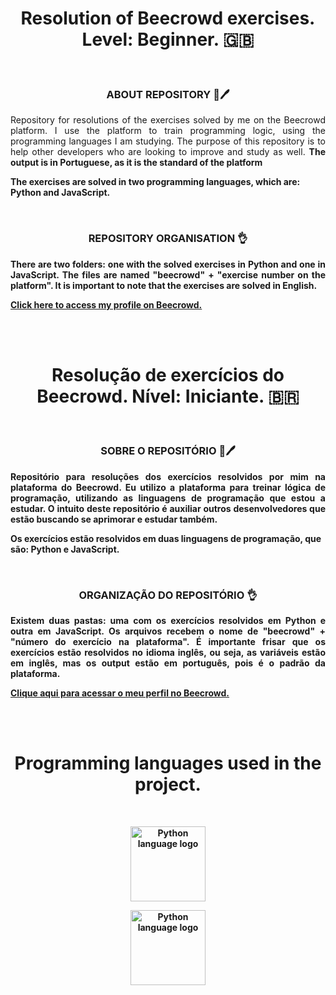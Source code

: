 <h1 align="center"> Resolution of Beecrowd exercises. Level: Beginner. 🇬🇧</h1>

<br/>

<div>
  <h3 align="center">ABOUT REPOSITORY 📖🖊️</h3>
  
  <p align="justify">
  Repository for resolutions of the exercises solved by me on the Beecrowd platform. I use the platform to train programming logic, using the programming     languages I am studying. The purpose of this repository is to help other developers who are looking to improve and study as well. <b>The output is in       Portuguese, as it is the standard of the platform<b>

  The exercises are solved in two programming languages, which are: <b>Python and JavaScript</b>.
  </p>
  
  <br/>
  
  <h3 align="center">REPOSITORY ORGANISATION 👌</h3>
  
  <p align="justify">
  There are two folders: one with the solved exercises in Python and one in JavaScript. The files are named "beecrowd" + "exercise number on the platform".   It is important to note that the exercises are solved in English.
  
  <a href="https://www.beecrowd.com.br/judge/pt/profile/727506">Click here to access my profile on Beecrowd.</a>
  </p>
</div>

<br/>
<br/>

<h1 align="center"> Resolução de exercícios do Beecrowd. Nível: Iniciante. 🇧🇷 </h1>

<br/>

<div>
  <h3 align="center">SOBRE O REPOSITÓRIO 📖🖊️</h3>
  
  <p align="justify">
  Repositório para resoluções dos exercícios resolvidos por mim na plataforma do Beecrowd. Eu utilizo a plataforma para treinar lógica de programação,
  utilizando as linguagens de programação que estou a estudar. O intuito deste repositório é auxiliar outros desenvolvedores que estão buscando se           aprimorar
  e estudar também.

  Os exercícios estão resolvidos em duas linguagens de programação, que são: <b>Python e JavaScript</b>.
  </p>
  
  <br/>
  
  <h3 align="center">ORGANIZAÇÃO DO REPOSITÓRIO 👌</h3>
  <p align="justify">
  Existem duas pastas: uma com os exercícios resolvidos em Python e outra em JavaScript. Os arquivos recebem o nome de "beecrowd" + "número do exercício na   plataforma". É importante frisar que os exercícios estão resolvidos no idioma inglês, ou seja, as variáveis estão em inglês, mas os output estão em         português, pois é o padrão da plataforma.
  
  <a href="https://www.beecrowd.com.br/judge/pt/profile/727506">Clique aqui para acessar o meu perfil no Beecrowd.</a>
  </p>
</div>

<br/>
<br/>

<h1 align="center"> Programming languages used in the project.</h1>

<br/>
<div align="center">
   <p><img height="120px" alt="Python language logo" src="https://cdn.jsdelivr.net/gh/devicons/devicon/icons/python/python-original-wordmark.svg" /></p> 
   <p><img height="120px" alt="Python language logo" src="https://cdn.jsdelivr.net/gh/devicons/devicon/icons/javascript/javascript-original.svg" /></p>
</div>
